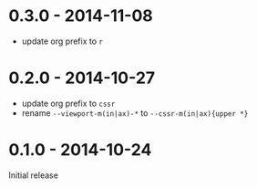# 0.3.0 - 2014-11-08

- update org prefix to `r`

# 0.2.0 - 2014-10-27

- update org prefix to `cssr`
- rename `--viewport-m(in|ax)-*` to `--cssr-m(in|ax){upper *}`

# 0.1.0 - 2014-10-24

Initial release
